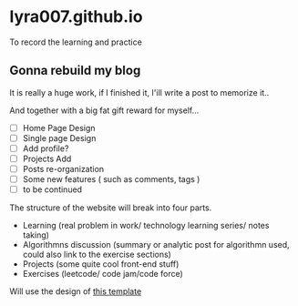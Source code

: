 # lyra007.github.io
To record the learning and practice

## Gonna rebuild my blog
It is really a huge work, if I finished it, I'ill write a post to memorize it..

And together with a big fat gift reward for myself...

- [ ] Home Page Design
- [ ] Single page Design
- [ ] Add profile?
- [ ] Projects Add
- [ ] Posts re-organization
- [ ] Some new features ( such as comments, tags )
- [ ] to be continued

The structure of the website will break into four parts.
* Learning (real problem in work/ technology learning series/ notes taking)
* Algorithmns discussion (summary or analytic post for algorithmn used, could also link to the exercise sections)
* Projects (some quite cool front-end stuff)
* Exercises (leetcode/ code jam/code force)

Will use the design of [this template](https://startbootstrap.com/template-overviews/clean-blog/)